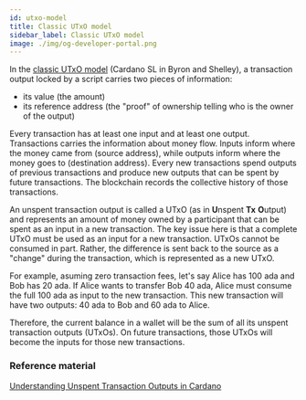 ```yaml
---
id: utxo-model
title: Classic UTxO model
sidebar_label: Classic UTxO model
image: ./img/og-developer-portal.png
---
```


In the [classic UTxO model](https://docs.cardano.org/projects/cardano-wallet/en/latest/About-UTxO.html) (Cardano SL in Byron and Shelley), a transaction output locked by a script carries two pieces of information:

* its value (the amount)
* its reference address (the "proof" of ownership telling who is the owner of the output)

Every transaction has at least one input and at least one output. Transactions carries the information about money flow. Inputs inform where the money came from (source address), while outputs inform where the money goes to (destination address). Every new transactions spend outputs of previous transactions and produce new outputs that can be spent by future transactions. The blockchain records the collective history of those transactions. 

An unspent transaction output is called a UTxO (as in **U**nspent **Tx** **O**utput) and represents an amount of money owned by a participant that can be spent as an input in a new transaction. The key issue here is that a complete UTxO must be used as an input for a new transaction. UTxOs cannot be consumed in part. Rather, the difference is sent back to the source as a "change" during the transaction, which is represented as a new UTxO. 

For example, asuming zero transaction fees, let's say Alice has 100 ada and Bob has 20 ada. If Alice wants to transfer Bob 40 ada, Alice must consume the full 100 ada as input to the new transaction. This new transaction will have two outputs: 40 ada to Bob and 60 ada to Alice. 

Therefore, the current balance in a wallet will be the sum of all its unspent transaction outputs (UTxOs). On future transactions, those UTxOs will become the inputs for those new transactions.

### Reference material

[Understanding Unspent Transaction Outputs in Cardano](https://emurgo.io/blog/understanding-unspent-transaction-outputs-in-cardano)
